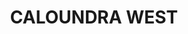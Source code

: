 ---
lastmod: '2025-04-06T06:05:21+00:00'
latitude: -26.828067
layout: suburb
longitude: 153.088435
postcode: '4551'
state: QLD
title: CALOUNDRA WEST
url: /qld/caloundra-west/
---